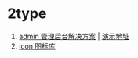 # 2type

1. [admin 管理后台解决方案](https://github.com/2type/admin) | [演示地址](http://admin.2type.cn)
2. [icon 图标库](https://2type.cn/icon)
